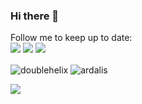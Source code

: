 ### Hi there 👋

Follow me to keep up to date:  
[![](https://img.shields.io/badge/-@doublehelix-%23181717?style=flat&logo=github)](https://github.com/doublehelix) 
[![](https://img.shields.io/badge/-@doublehelix21-%231DA1F2?style=flat&logo=twitter&logoColor=ffffff)](https://twitter.com/doublehelix21) 
[![](https://img.shields.io/badge/-James%20Price-blue?style=flat&logo=Linkedin&logoColor=white&link=https://www.linkedin.com/in/doublehelix/)](https://www.linkedin.com/in/doublehelix/)  

<!-- ![](https://vistr.dev/badge?repo=doublehelix.doublehelix)  -->
<!--
![doublehelix's github stats](https://github-readme-stats.vercel.app/api?username=doublehelix&show_icons=true&theme=dracula)
-->
<img align="center" src="https://github-readme-stats.vercel.app/api?username=doublehelix&show_icons=true&theme=dracula" alt="doublehelix" />  
<img align="center" src="https://github-readme-stats.vercel.app/api/top-langs/?username=ardalis&layout=compact&hide=html&theme=dracula" alt="ardalis" />

![](https://komarev.com/ghpvc/?doublehelix&color=blueviolet)
